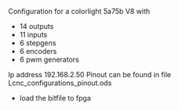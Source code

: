 Configuration for a colorlight 5a75b V8 with
- 14 outputs
- 11 inputs
- 6 stepgens
- 6 encoders
- 6 pwm generators

Ip address 192.168.2.50
Pinout can be found in file Lcnc_configurations_pinout.ods
- load the bitfile to fpga
